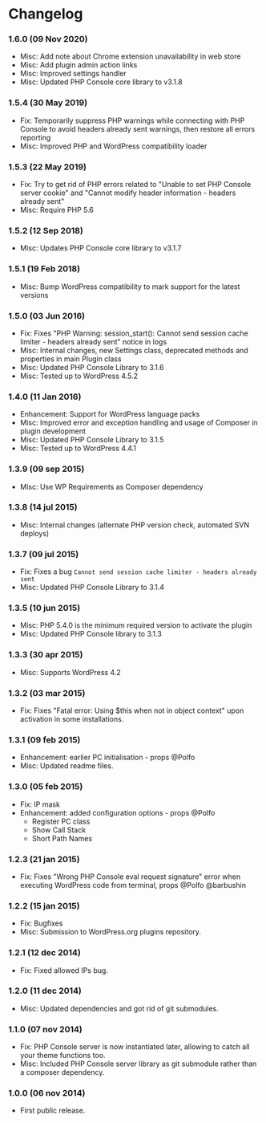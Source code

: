 # Changelog

### 1.6.0 (09 Nov 2020)
 * Misc: Add note about Chrome extension unavailability in web store
 * Misc: Add plugin admin action links
 * Misc: Improved settings handler
 * Misc: Updated PHP Console core library to v3.1.8

### 1.5.4 (30 May 2019)
 * Fix: Temporarily suppress PHP warnings while connecting with PHP Console to avoid headers already sent warnings, then restore all errors reporting
 * Misc: Improved PHP and WordPress compatibility loader

### 1.5.3 (22 May 2019)
 * Fix: Try to get rid of PHP errors related to "Unable to set PHP Console server cookie" and "Cannot modify header information - headers already sent"
 * Misc: Require PHP 5.6

### 1.5.2 (12 Sep 2018)
 * Misc: Updates PHP Console core library to v3.1.7

### 1.5.1 (19 Feb 2018)
 * Misc: Bump WordPress compatibility to mark support for the latest versions

### 1.5.0 (03 Jun 2016)
 * Fix: Fixes "PHP Warning: session_start(): Cannot send session cache limiter - headers already sent" notice in logs
 * Misc: Internal changes, new Settings class, deprecated methods and properties in main Plugin class
 * Misc: Updated PHP Console Library to 3.1.6
 * Misc: Tested up to WordPress 4.5.2

### 1.4.0 (11 Jan 2016)
 * Enhancement: Support for WordPress language packs
 * Misc: Improved error and exception handling and usage of Composer in plugin development
 * Misc: Updated PHP Console Library to 3.1.5
 * Misc: Tested up to WordPress 4.4.1

### 1.3.9 (09 sep 2015)
 * Misc: Use WP Requirements as Composer dependency

### 1.3.8 (14 jul 2015)
 * Misc: Internal changes (alternate PHP version check, automated SVN deploys)

### 1.3.7 (09 jul 2015)
 * Fix: Fixes a bug `Cannot send session cache limiter - headers already sent`
 * Misc: Updated PHP Console Library to 3.1.4

### 1.3.5 (10 jun 2015)
 * Misc: PHP 5.4.0 is the minimum required version to activate the plugin
 * Misc: Updated PHP Console library to 3.1.3

### 1.3.3 (30 apr 2015)
 * Misc: Supports WordPress 4.2

### 1.3.2 (03 mar 2015)
 * Fix: Fixes "Fatal error: Using $this when not in object context" upon activation in some installations.

### 1.3.1 (09 feb 2015)
 * Enhancement: earlier PC initialisation - props @Polfo
 * Misc: Updated readme files.

### 1.3.0 (05 feb 2015)
 * Fix: IP mask
 * Enhancement: added configuration options - props @Polfo
   - Register PC class
   - Show Call Stack
   - Short Path Names

### 1.2.3 (21 jan 2015)
 * Fix: Fixes "Wrong PHP Console eval request signature" error when executing WordPress code from terminal, props @Polfo @barbushin

### 1.2.2 (15 jan 2015)
 * Fix: Bugfixes
 * Misc: Submission to WordPress.org plugins repository.

### 1.2.1 (12 dec 2014)
 * Fix: Fixed allowed IPs bug.

### 1.2.0 (11 dec 2014)
 * Misc: Updated dependencies and got rid of git submodules.

### 1.1.0 (07 nov 2014)
 * Fix: PHP Console server is now instantiated later, allowing to catch all your theme functions too.
 * Misc: Included PHP Console server library as git submodule rather than a composer dependency.

### 1.0.0 (06 nov 2014)
 * First public release.
